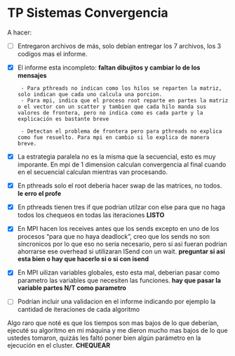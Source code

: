 # TP Sistemas Convergencia

A hacer:

- [ ] Entregaron archivos de más, solo debían entregar los 7 archivos, los 3 codigos mas el informe.

- [X] El informe esta incompleto: **faltan dibujitos y cambiar lo de los mensajes**

       - Para pthreads no indican como los hilos se reparten la matriz, solo indican que cada uno calcula una porcion.
       - Para mpi, indica que el proceso root reparte en partes la matriz o el vector con un scatter y tambien que cada hilo manda sus valores de frontera, pero no indica como es cada parte y la explicación es bastante breve

       - Detectan el problema de frontera pero para pthreads no explica como fue resuelto. Para mpi en cambio si lo explica de manera breve.

- [X] La estrategia paralela no es la misma que la secuencial, esto es muy imporante. En mpi de 1 dimension calculan convergencia al final cuando en el secuencial calculan mientras van procesando.  

- [X] En pthreads solo el root deberia hacer swap de las matrices, no todos.
**le erro el profe**

- [X] En pthreads tienen tres if que podrian utilzar con else para que no haga todos los chequeos en todas las iteraciones **LISTO**

- [X] En MPI hacen los receives antes que los sends excepto en uno de los procesos “para que no haya deadlock”, creo que los sends no son sincronicos por lo que eso no seria necesario, pero si asi fueran podrian ahorrarse ese overhead si utilizaran ISend con un wait. **preguntar si asi esta bien o hay que hacerlo si o si con isend**


- [X] En MPI uilizan variables globales, esto esta mal, deberian pasar como parametro las variables que necesiten las funciones. **hay que pasar la variable partes N/T como parametro**

- [ ] Podrían incluir una validacion en el informe indicando por ejemplo la cantidad de iteraciones de cada algoritmo

Algo raro que noté es que los tiempos son mas bajos de lo que deberían, ejecuté su algoritmo en mi máquina y me dieron mucho mas bajos de lo que ustedes tomaron, quizás les faltó poner bien algún parámetro en la ejecución en el cluster. **CHEQUEAR**

